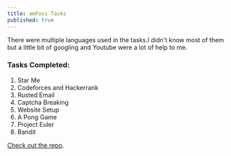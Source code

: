 ```yaml
---
title: amFoss Tasks
published: true
---
```


There were multiple languages used in the tasks.I didn't know most of them but a little bit of googling and Youtube were a lot of help to me.

### Tasks Completed:

1.  Star Me
2.  Codeforces and Hackerrank
3.  Rusted Email
4.  Captcha Breaking
5.  Website Setup
6.  A Pong Game
7.  Project Euler
8.  Bandit


[Check out the repo](https://github.com/Anantk2908/amfoss-tasks).
